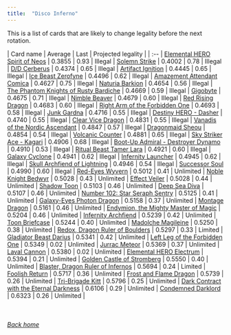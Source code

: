 ```yaml
---
title:  "Disco Inferno"
---
```


This is a list of cards that are likely to change legality before the next rotation.

| Card name | Average | Last | Projected legality |
| :-- |
[Elemental HERO Spirit of Neos](https://db.ygoprodeck.com/card/?search=Elemental%20HERO%20Spirit%20of%20Neos) | 0.3855 | 0.93 | Illegal |
[Solemn Strike](https://db.ygoprodeck.com/card/?search=Solemn%20Strike) | 0.4002 | 0.78 | Illegal |
[D/D Cerberus](https://db.ygoprodeck.com/card/?search=D/D%20Cerberus) | 0.4374 | 0.65 | Illegal |
[Artifact Ignition](https://db.ygoprodeck.com/card/?search=Artifact%20Ignition) | 0.4445 | 0.65 | Illegal |
[Ice Beast Zerofyne](https://db.ygoprodeck.com/card/?search=Ice%20Beast%20Zerofyne) | 0.4496 | 0.62 | Illegal |
[Amazement Attendant Comica](https://db.ygoprodeck.com/card/?search=Amazement%20Attendant%20Comica) | 0.4627 | 0.75 | Illegal |
[Naturia Barkion](https://db.ygoprodeck.com/card/?search=Naturia%20Barkion) | 0.4654 | 0.56 | Illegal |
[The Phantom Knights of Rusty Bardiche](https://db.ygoprodeck.com/card/?search=The%20Phantom%20Knights%20of%20Rusty%20Bardiche) | 0.4669 | 0.59 | Illegal |
[Gigobyte](https://db.ygoprodeck.com/card/?search=Gigobyte) | 0.4675 | 0.71 | Illegal |
[Nimble Beaver](https://db.ygoprodeck.com/card/?search=Nimble%20Beaver) | 0.4679 | 0.60 | Illegal |
[Red Rising Dragon](https://db.ygoprodeck.com/card/?search=Red%20Rising%20Dragon) | 0.4683 | 0.60 | Illegal |
[Right Arm of the Forbidden One](https://db.ygoprodeck.com/card/?search=Right%20Arm%20of%20the%20Forbidden%20One) | 0.4693 | 0.58 | Illegal |
[Junk Gardna](https://db.ygoprodeck.com/card/?search=Junk%20Gardna) | 0.4716 | 0.55 | Illegal |
[Destiny HERO - Dasher](https://db.ygoprodeck.com/card/?search=Destiny%20HERO%20-%20Dasher) | 0.4740 | 0.55 | Illegal |
[Clear Vice Dragon](https://db.ygoprodeck.com/card/?search=Clear%20Vice%20Dragon) | 0.4831 | 0.55 | Illegal |
[Vanadis of the Nordic Ascendant](https://db.ygoprodeck.com/card/?search=Vanadis%20of%20the%20Nordic%20Ascendant) | 0.4847 | 0.57 | Illegal |
[Dragonmaid Sheou](https://db.ygoprodeck.com/card/?search=Dragonmaid%20Sheou) | 0.4854 | 0.54 | Illegal |
[Volcanic Counter](https://db.ygoprodeck.com/card/?search=Volcanic%20Counter) | 0.4881 | 0.65 | Illegal |
[Sky Striker Ace - Kagari](https://db.ygoprodeck.com/card/?search=Sky%20Striker%20Ace%20-%20Kagari) | 0.4906 | 0.68 | Illegal |
[Boot-Up Admiral - Destroyer Dynamo](https://db.ygoprodeck.com/card/?search=Boot-Up%20Admiral%20-%20Destroyer%20Dynamo) | 0.4910 | 0.53 | Illegal |
[Ritual Beast Tamer Lara](https://db.ygoprodeck.com/card/?search=Ritual%20Beast%20Tamer%20Lara) | 0.4921 | 0.60 | Illegal |
[Galaxy Cyclone](https://db.ygoprodeck.com/card/?search=Galaxy%20Cyclone) | 0.4941 | 0.62 | Illegal |
[Infernity Launcher](https://db.ygoprodeck.com/card/?search=Infernity%20Launcher) | 0.4945 | 0.62 | Illegal |
[Skull Archfiend of Lightning](https://db.ygoprodeck.com/card/?search=Skull%20Archfiend%20of%20Lightning) | 0.4946 | 0.54 | Illegal |
[Successor Soul](https://db.ygoprodeck.com/card/?search=Successor%20Soul) | 0.4990 | 0.60 | Illegal |
[Red-Eyes Wyvern](https://db.ygoprodeck.com/card/?search=Red-Eyes%20Wyvern) | 0.5012 | 0.41 | Unlimited |
[Noble Knight Bedwyr](https://db.ygoprodeck.com/card/?search=Noble%20Knight%20Bedwyr) | 0.5028 | 0.43 | Unlimited |
[Effect Veiler](https://db.ygoprodeck.com/card/?search=Effect%20Veiler) | 0.5028 | 0.44 | Unlimited |
[Shadow Toon](https://db.ygoprodeck.com/card/?search=Shadow%20Toon) | 0.5103 | 0.46 | Unlimited |
[Deep Sea Diva](https://db.ygoprodeck.com/card/?search=Deep%20Sea%20Diva) | 0.5107 | 0.46 | Unlimited |
[Number 102: Star Seraph Sentry](https://db.ygoprodeck.com/card/?search=Number%20102:%20Star%20Seraph%20Sentry) | 0.5125 | 0.41 | Unlimited |
[Galaxy-Eyes Photon Dragon](https://db.ygoprodeck.com/card/?search=Galaxy-Eyes%20Photon%20Dragon) | 0.5158 | 0.37 | Unlimited |
[Montage Dragon](https://db.ygoprodeck.com/card/?search=Montage%20Dragon) | 0.5161 | 0.46 | Unlimited |
[Endymion, the Mighty Master of Magic](https://db.ygoprodeck.com/card/?search=Endymion,%20the%20Mighty%20Master%20of%20Magic) | 0.5204 | 0.46 | Unlimited |
[Infernity Archfiend](https://db.ygoprodeck.com/card/?search=Infernity%20Archfiend) | 0.5239 | 0.42 | Unlimited |
[Toon Briefcase](https://db.ygoprodeck.com/card/?search=Toon%20Briefcase) | 0.5244 | 0.40 | Unlimited |
[Madolche Magileine](https://db.ygoprodeck.com/card/?search=Madolche%20Magileine) | 0.5250 | 0.38 | Unlimited |
[Redox, Dragon Ruler of Boulders](https://db.ygoprodeck.com/card/?search=Redox,%20Dragon%20Ruler%20of%20Boulders) | 0.5297 | 0.33 | Limited |
[Gladiator Beast Darius](https://db.ygoprodeck.com/card/?search=Gladiator%20Beast%20Darius) | 0.5341 | 0.42 | Unlimited |
[Left Leg of the Forbidden One](https://db.ygoprodeck.com/card/?search=Left%20Leg%20of%20the%20Forbidden%20One) | 0.5349 | 0.02 | Unlimited |
[Jurrac Meteor](https://db.ygoprodeck.com/card/?search=Jurrac%20Meteor) | 0.5369 | 0.37 | Unlimited |
[Laval Cannon](https://db.ygoprodeck.com/card/?search=Laval%20Cannon) | 0.5380 | 0.02 | Unlimited |
[Elemental HERO Electrum](https://db.ygoprodeck.com/card/?search=Elemental%20HERO%20Electrum) | 0.5394 | 0.21 | Unlimited |
[Golden Castle of Stromberg](https://db.ygoprodeck.com/card/?search=Golden%20Castle%20of%20Stromberg) | 0.5550 | 0.40 | Unlimited |
[Blaster, Dragon Ruler of Infernos](https://db.ygoprodeck.com/card/?search=Blaster,%20Dragon%20Ruler%20of%20Infernos) | 0.5694 | 0.24 | Limited |
[Foolish Return](https://db.ygoprodeck.com/card/?search=Foolish%20Return) | 0.5717 | 0.36 | Unlimited |
[Frost and Flame Dragon](https://db.ygoprodeck.com/card/?search=Frost%20and%20Flame%20Dragon) | 0.5739 | 0.26 | Unlimited |
[Tri-Brigade Kitt](https://db.ygoprodeck.com/card/?search=Tri-Brigade%20Kitt) | 0.5796 | 0.25 | Unlimited |
[Dark Contract with the Eternal Darkness](https://db.ygoprodeck.com/card/?search=Dark%20Contract%20with%20the%20Eternal%20Darkness) | 0.6106 | 0.29 | Unlimited |
[Condemned Darklord](https://db.ygoprodeck.com/card/?search=Condemned%20Darklord) | 0.6323 | 0.26 | Unlimited |

<br>

###### [Back home](index)